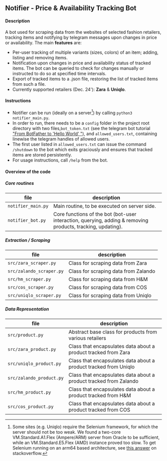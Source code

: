 ## Notifier - Price & Availability Tracking Bot 

####   Description 
A bot used for scraping data from the websites of selected
fashion retailers, tracking items and notifying by telegram messages upon 
changes in price or availability. The main **features** are: 
* Per-user tracking of multiple variants (sizes, colors) of an item; adding,
  listing and removing items. 
* Notification upon changes in price and availability status of tracked items.
  The bot can be queried to check for changes manually or instructed to do so at
  specified time intervals.
* Export of tracked items to a .json file, restoring the list of tracked items
  from such a file.
* Currently supported retailers (Dec. 24'): **Zara** & **Uniqlo**. 

#### Instructions  
* Notifier can be run (ideally on a server[^1]) by calling `python3
notifier_main.py`. 
* In order to run, there needs to be a `config` folder in the project
root directory with two files,`bot_token.txt` (see the telegram bot tutorial 
["From BotFather to 'Hello World'
"](https://core.telegram.org/bots/tutorial#obtain-your-bot-token)), and
`allowed_users.txt`, containing linewise the telegram handles of allowed users.
* The first user listed in `allowed_users.txt` can issue the command `/shutdown`
  to the bot which exits graciously and ensures that tracked items are stored
  persistently. 
* For usage instructions, call `/help` from the bot.

[^1]:Some sites (e.g. Uniqlo) require the Selenium framework, for which the
  server should not be too weak. We found a two-core VM.Standard.A1.Flex
  (Ampere/ARM) server from Oracle to be sufficient, while an VM.Standard.E5.Flex
  (AMD) instance proved too slow. To get Selenium running on an arm64 based
  architecture, see [this
  answer](https://stackoverflow.com/a/78946315/5775322) on stackoverflow.

#### Overview of the code

##### Core routines
| file | description | 
| -----------------------------  | ----------------------------- | 
| `notifier_main.py` | Main routine, to be executed on server side.
| `notifier_bot.py` | Core functions of the bot (bot-user interaction, querying, adding & removing products, tracking, updating). 


##### Extraction / Scraping
| file| description | 
| -----------------------------  | ----------------------------- | 
| `src/zara_scraper.py`    | Class for scraping data from Zara
| `src/zalando_scraper.py` | Class for scraping data from Zalando 
| `src/hm_scraper.py`      | Class for scraping data from H&M 
| `src/cos_scraper.py`     | Class for scraping data from COS
| `src/uniqlo_scraper.py`  | Class for scraping data from Uniqlo

##### Data Representation
| file| description | 
| -----------------------------  | ----------------------------- | 
| `src/product.py`         | Abstract base class for products from various retailers
| `src/zara_product.py`    | Class that encapsulates data about a product tracked from Zara
| `src/uniqlo_product.py`  | Class that encapsulates data about a product tracked from Uniqlo
| `src/zalando_product.py` | Class that encapsulates data about a product tracked from Zalando 
| `src/hm_product.py`      | Class that encapsulates data about a product tracked from H&M
| `src/cos_product.py`     | Class that encapsulates data about a product tracked from COS




